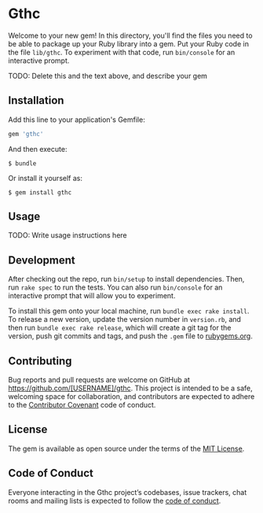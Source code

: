 # Gthc

Welcome to your new gem! In this directory, you'll find the files you need to be able to package up your Ruby library into a gem. Put your Ruby code in the file `lib/gthc`. To experiment with that code, run `bin/console` for an interactive prompt.

TODO: Delete this and the text above, and describe your gem

## Installation

Add this line to your application's Gemfile:

```ruby
gem 'gthc'
```

And then execute:

    $ bundle

Or install it yourself as:

    $ gem install gthc

## Usage

TODO: Write usage instructions here

## Development

After checking out the repo, run `bin/setup` to install dependencies. Then, run `rake spec` to run the tests. You can also run `bin/console` for an interactive prompt that will allow you to experiment.

To install this gem onto your local machine, run `bundle exec rake install`. To release a new version, update the version number in `version.rb`, and then run `bundle exec rake release`, which will create a git tag for the version, push git commits and tags, and push the `.gem` file to [rubygems.org](https://rubygems.org).

## Contributing

Bug reports and pull requests are welcome on GitHub at https://github.com/[USERNAME]/gthc. This project is intended to be a safe, welcoming space for collaboration, and contributors are expected to adhere to the [Contributor Covenant](http://contributor-covenant.org) code of conduct.

## License

The gem is available as open source under the terms of the [MIT License](https://opensource.org/licenses/MIT).

## Code of Conduct

Everyone interacting in the Gthc project’s codebases, issue trackers, chat rooms and mailing lists is expected to follow the [code of conduct](https://github.com/[USERNAME]/gthc/blob/master/CODE_OF_CONDUCT.md).

